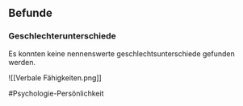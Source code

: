 ## Befunde
### Geschlechterunterschiede
Es konnten keine nennenswerte geschlechtsunterschiede gefunden werden.

![[Verbale Fähigkeiten.png]]

#Psychologie-Persönlichkeit 